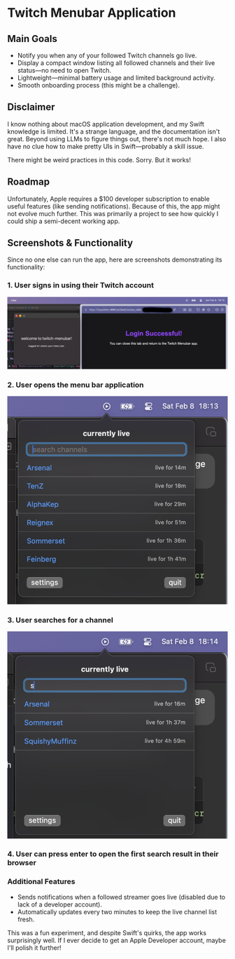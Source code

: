 # Twitch Menubar Application

## Main Goals
- Notify you when any of your followed Twitch channels go live.
- Display a compact window listing all followed channels and their live status—no need to open Twitch.
- Lightweight—minimal battery usage and limited background activity.
- Smooth onboarding process (this might be a challenge).

## Disclaimer
I know nothing about macOS application development, and my Swift knowledge is limited. It's a strange language, and the documentation isn't great. Beyond using LLMs to figure things out, there's not much hope. I also have no clue how to make pretty UIs in Swift—probably a skill issue.

There might be weird practices in this code. Sorry. But it works!

## Roadmap
Unfortunately, Apple requires a $100 developer subscription to enable useful features (like sending notifications). Because of this, the app might not evolve much further. This was primarily a project to see how quickly I could ship a semi-decent working app.

## Screenshots & Functionality
Since no one else can run the app, here are screenshots demonstrating its functionality:

### 1. User signs in using their Twitch account
![OAuth](images/oauth.png?raw=true)

### 2. User opens the menu bar application
![Menu](images/menu.png?raw=true)

### 3. User searches for a channel
![Search](images/search.png?raw=true)

### 4. User can press enter to open the first search result in their browser

### Additional Features
- Sends notifications when a followed streamer goes live (disabled due to lack of a developer account).
- Automatically updates every two minutes to keep the live channel list fresh.

This was a fun experiment, and despite Swift's quirks, the app works surprisingly well. If I ever decide to get an Apple Developer account, maybe I'll polish it further!

